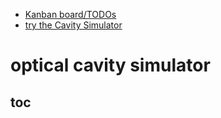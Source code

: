 * [Kanban board/TODOs](https://github.com/bmedicke/optical-cavity/projects/1?fullscreen=true)
* [try the Cavity Simulator](https://benmedicke.com/simulator/)

# optical cavity simulator

## toc
